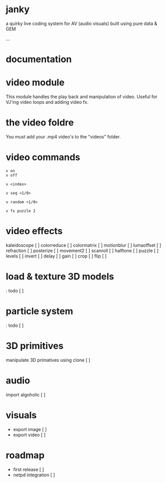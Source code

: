 # janky

a quirky live coding system for AV (audio visuals) built using pure data &amp; GEM

...

# documentation

# video module

This module handles the play back and manipulation of video. Useful for VJ'ing video loops and adding video fx.

# the video foldre

You must add your .mp4 video's to the "videos" folder.

# video commands

```
v on
v off

v <index>

v seq <1/0>

v random <1/0>

v fx puzzle 2
```

# video effects

kaleidoscope [ ]
colorreduce [ ]
colormatrix [ ]
motionblur [ ]
lumaoffset [ ]
refraction [ ]
posterize [ ]
movement2 [ ]
scanroll [ ]
halftone [ ]
puzzle [ ]
levels [ ]
invert [ ]
delay [ ]
gain [ ]
crop [ ]
flip [ ]

# load & texture 3D models

: todo [ ]

# particle system

: todo [ ]

# 3D primitives

manipulate 3D primatives using clone [ ]

# audio 

import algoholic [ ]

# visuals

* export image [ ]
* export video [ ]

# roadmap 

* first release [ ]
* netpd integration [ ]
